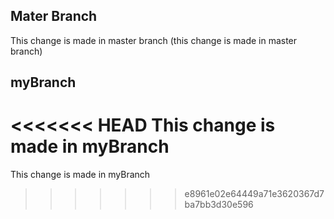 ## Mater Branch
This change is made in master branch (this change is made in master branch)

## myBranch
<<<<<<< HEAD
This change is made in myBranch
=======
This change is made in myBranch
>>>>>>> e8961e02e64449a71e3620367d7ba7bb3d30e596
